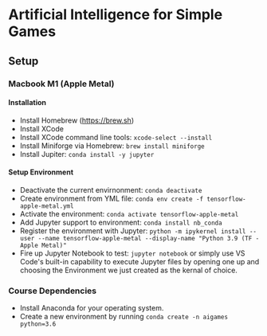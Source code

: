 # Artificial Intelligence for Simple Games
## Setup
### Macbook M1 (Apple Metal)
#### Installation
- Install Homebrew (https://brew.sh)
- Install XCode
- Install XCode command line tools: `xcode-select --install`
- Install Miniforge via Homebrew: `brew install miniforge`
- Install Jupiter: `conda install -y jupyter`
#### Setup Environment
- Deactivate the current envirnonment: `conda deactivate`
- Create environment from YML file: `conda env create -f tensorflow-apple-metal.yml`
- Activate the environment: `conda activate tensorflow-apple-metal`
- Add Jupyter support to environment: `conda install nb_conda`
- Register the environment with Jupyter: `python -m ipykernel install --user --name tensorflow-apple-metal --display-name "Python 3.9 (TF - Apple Metal)"`
- Fire up Jupyter Notebook to test: `jupyter notebook` or simply use VS Code's built-in capability to execute Jupyter files by opening one up and choosing the Environment we just created as the kernal of choice.

### Course Dependencies
- Install Anaconda for your operating system.
- Create a new environment by running `conda create -n aigames python=3.6`